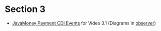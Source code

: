 # Section 3

- [JavaMoney Payment CDI Events](https://github.com/JavaMoney/javamoney-examples/tree/master/web/javamoney-payment-cdi-event) for Video 3.1 (Diagrams in [observer](observer))